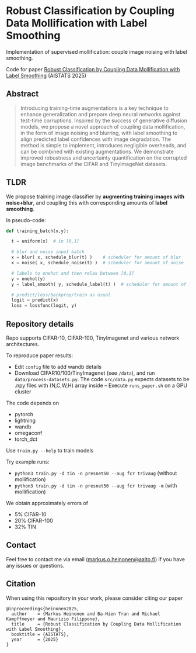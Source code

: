 # Robust Classification by Coupling Data Mollification with Label Smoothing

Implementation of supervised mollification: couple image noising with label smoothing.

Code for paper [Robust Classification by Coupling Data Mollification with Label Smoothing](https://arxiv.org/abs/2406.01494) (AISTATS 2025)

## Abstract 

> Introducing training-time augmentations is a key technique to enhance generalization and prepare deep neural networks against test-time corruptions. Inspired by the success of generative diffusion models, we propose a novel approach of coupling data mollification, in the form of image noising and blurring, with label smoothing to align predicted label confidences with image degradation. The method is simple to implement, introduces negligible overheads, and can be combined with existing augmentations. We demonstrate improved robustness and uncertainty quantification on the corrupted image benchmarks of the CIFAR and TinyImageNet datasets.

## TLDR

We propose training image classifier by **augmenting training images with noise+blur**, and coupling this with corresponding amounts of **label smoothing**. 

In pseudo-code:

```python
def training_batch(x,y):

  t = uniform(x)  # in [0,1]

  # blur and noise input batch
  x = blur( x, schedule_blur(t) )    # scheduler for amount of blur 
  x = noise( x, schedule_noise(t) )  # scheduler for amount of noise

  # labels to onehot and then relax between [0,1]
  y = onehot(y)
  y = label_smooth( y, schedule_label(t) )  # scheduler for amount of label decay

  # predict/loss/backprop/train as usual
  logit = predict(x)
  loss = lossfunc(logit, y)

```

## Repository details

Repo supports CIFAR-10, CIFAR-100, TinyImagenet and various network architectures.

To reproduce paper results:
- Edit `config` file to add wandb details 
- Download CIFAR10/100/TinyImagenet (see `/data`), and run `data/process-datasets.py`. The code `src/data.py` expects datasets to be .npy files with (N,C,W,H) array inside
– Execute `runs_paper.sh` on a GPU cluster 

The code depends on
- pytorch
- lightning
- wandb
- omegaconf
- torch_dct

Use `train.py --help` to train models

Try example runs:

- `python3 train.py -d tin -n presnet50 --aug fcr trivaug`     (without mollification)
- `python3 train.py -d tin -n presnet50 --aug fcr trivaug -m`     (with mollification)

We obtain approximately errors of 
 - 5% CIFAR-10
 - 20% CIFAR-100
 - 32% TIN

## Contact

Feel free to contact me via email (markus.o.heinonen@aalto.fi) if you have any issues or questions.

## Citation

When using this repository in your work, please consider citing our paper

```
@inproceedings{heinonen2025,
  author    = {Markus Heinonen and Ba-Hien Tran and Michael Kampffmeyer and Maurizio Filippone},
  title     = {Robust Classification by Coupling Data Mollification with Label Smoothing},
  booktitle = {AISTATS},
  year      = {2025}
}
```
